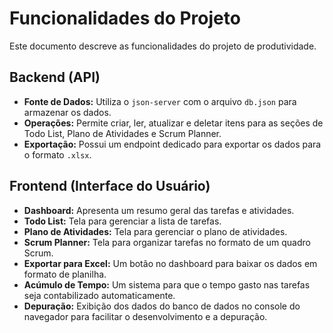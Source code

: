 # Funcionalidades do Projeto

Este documento descreve as funcionalidades do projeto de produtividade.

## Backend (API)

- **Fonte de Dados:** Utiliza o `json-server` com o arquivo `db.json` para armazenar os dados.
- **Operações:** Permite criar, ler, atualizar e deletar itens para as seções de Todo List, Plano de Atividades e Scrum Planner.
- **Exportação:** Possui um endpoint dedicado para exportar os dados para o formato `.xlsx`.

## Frontend (Interface do Usuário)

- **Dashboard:** Apresenta um resumo geral das tarefas e atividades.
- **Todo List:** Tela para gerenciar a lista de tarefas.
- **Plano de Atividades:** Tela para gerenciar o plano de atividades.
- **Scrum Planner:** Tela para organizar tarefas no formato de um quadro Scrum.
- **Exportar para Excel:** Um botão no dashboard para baixar os dados em formato de planilha.
- **Acúmulo de Tempo:** Um sistema para que o tempo gasto nas tarefas seja contabilizado automaticamente.
- **Depuração:** Exibição dos dados do banco de dados no console do navegador para facilitar o desenvolvimento e a depuração.
